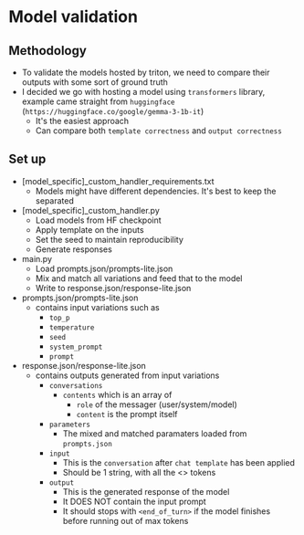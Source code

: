 # Model validation
## Methodology
- To validate the models hosted by triton, we need to compare their outputs with some sort of ground truth
- I decided we go with hosting a model using `transformers` library, example came straight from `huggingface` (`https://huggingface.co/google/gemma-3-1b-it`)
    - It's the easiest approach
    - Can compare both `template correctness` and `output correctness`

## Set up 
- [model_specific]_custom_handler_requirements.txt
    - Models might have different dependencies. It's best to keep the separated
- [model_specific]_custom_handler.py
    - Load models from HF checkpoint
    - Apply template on the inputs
    - Set the seed to maintain reproducibility
    - Generate responses
- main.py
    - Load prompts.json/prompts-lite.json
    - Mix and match all variations and feed that to the model
    - Write to response.json/response-lite.json
- prompts.json/prompts-lite.json
    - contains input variations such as
        - `top_p` 
        - `temperature`
        - `seed`
        - `system_prompt`
        - `prompt`
- response.json/response-lite.json
    - contains outputs generated from input variations
        - `conversations`
            - `contents` which is an array of
                - `role` of the messager (user/system/model)
                - `content` is the prompt itself
        - `parameters`
            - The mixed and matched paramaters loaded from `prompts.json`
        - `input`
            - This is the `conversation` after `chat template` has been applied
            - Should be 1 string, with all the <> tokens
        - `output`
            - This is the generated response of the model
            - It DOES NOT contain the input prompt
            - It should stops with `<end_of_turn>` if the model finishes before running out of max tokens


